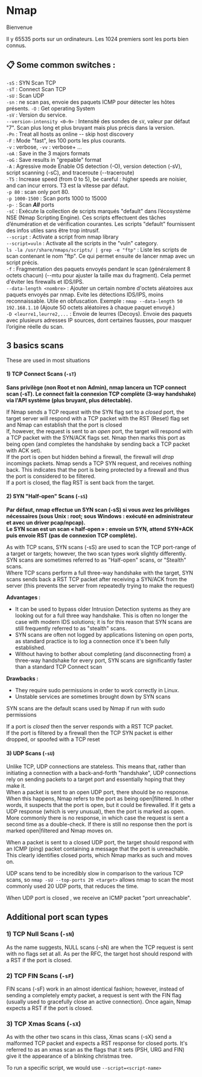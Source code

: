 # Nmap

Bienvenue  

Il y 65535 ports sur un ordinateurs. Les 1024 premiers sont les ports bien connus.  


## :clipboard: Some common switches :  

``-sS`` : SYN Scan TCP  
``-sT`` : Connect Scan TCP  
``-sU`` : Scan UDP  
`-sn` : ne scan pas, envoie des paquets ICMP pour détecter les hôtes présents.
``-O`` : Get operating System  
``-sV`` : Version du service.  
`--version-intensity <0–9>` : Intensité des sondes de `sV`, valeur par défaut "7". Scan plus long et plus bruyant mais plus précis dans la version.  
`-Pn` : Treat all hosts as online -- skip host discovery  
`-F` : Mode "fast", les 100 ports les plus courants.  
`-v` : verbose,  `-vv` : verbose+ ...  
`-oA` : Save in the 3 majors formats  
`-oG` : Save results in "grepable" format  
``-A`` : Agressive mode Enable OS detection (-O), version detection (-sV), script scanning (-sC), and traceroute (--traceroute)  
`-T5` : Increase speed (from 0 to 5), be careful : higher speeds are noisier, and can incur errors. T3 est la vitesse par défaut.    
`-p 80` : scan only port 80.  
`-p 1000-1500` : Scan ports 1000 to 15000  
`-p-` : Scan ***All*** ports  
`-sC` : Exécute la collection de scripts marqués "default" dans l’écosystème NSE (Nmap Scripting Engine). Ces scripts effectuent des tâches d’énumération et de vérification courantes. Les scripts "default" fournissent des infos utiles sans être trop intrusif.  
`--script` : Activate a script from nmap library  
`--script=vuln` : Activate all the scripts in the "vuln" category.  
`ls -la /usr/share/nmaps/scripts/ | grep -e "ftp"` : Liste les scripts de scan contenant le nom "ftp". Ce qui permet ensuite de lancer nmap avec un script précis.  
`-f` : Fragmentation des paquets envoyés pendant le scan (généralement 8 octets chacun) (--mtu pour ajuster la taille max du fragment). Cela permet d'éviter les firewalls et IDS/IPS.  
`--data-length <nombre>` : Ajouter un certain nombre d'octets aléatoires aux paquets envoyés par nmap. Evite les détections IDS/IPS, moins reconnaissable. Utile en obfuscation. Exemple : `nmap --data-length 50 192.168.1.10` (Ajoute 50 octets aléatoires à chaque paquet envoyé.)  
`-D <leurre1,leurre2,...` : Envoie de leurres (Decoys). Envoie des paquets avec plusieurs adresses IP sources, dont certaines fausses, pour masquer l’origine réelle du scan.



## 3 basics scans  

These are used in most situations  
####  1) TCP Connect Scans (``-sT``)  

**Sans privilège (non Root et non Admin), nmap lancera un TCP connect scan (-sT). Le connect fait la connexion TCP complète (3‑way handshake) via l'API système (plus bruyant, plus détectable).**  

If Nmap sends a TCP request with the SYN flag set to a _closed_ port, the target server will respond with a TCP packet with the RST (Reset) flag set and Nmap can establish that the port is closed  
If, however, the request is sent to an _open_ port, the target will respond with a TCP packet with the SYN/ACK flags set. Nmap then marks this port as being open (and completes the handshake by sending back a TCP packet with ACK set).  
If the port is open but hidden behind a firewall, the firewall will _drop_ incomings packets. Nmap sends a TCP SYN request, and receives nothing back. This indicates that the port is being protected by a firewall and thus the port is considered to be filtered.  
If a port is closed, the flag RST is sent back from the target.  

#### 2) SYN "Half-open" Scans (``-sS``)  

**Par défaut, nmap effectue un SYN scan (-sS) si vous avez les privilèges nécessaires (sous Unix : root; sous Windows : exécuté en administrateur et avec un driver pcap/npcap).  
Le SYN scan est un scan « half‑open » : envoie un SYN, attend SYN+ACK puis envoie RST (pas de connexion TCP complète).**  


As with TCP scans, SYN scans (-sS) are used to scan the TCP port-range of a target or targets; however, the two scan types work slightly differently. SYN scans are sometimes referred to as "Half-open" scans, or "Stealth" scans.  
Where TCP scans perform a full three-way handshake with the target, SYN scans sends back a RST TCP packet after receiving a SYN/ACK from the server (this prevents the server from repeatedly trying to make the request)  

**Advantages :**  
* It can be used to bypass older Intrusion Detection systems as they are looking out for a full three way handshake. This is often no longer the case with modern IDS solutions; it is for this reason that SYN scans are still frequently referred to as "stealth" scans.  
* SYN scans are often not logged by applications listening on open ports, as standard practice is to log a connection once it's been fully established.  
* Without having to bother about completing (and disconnecting from) a three-way handshake for every port, SYN scans are significantly faster than a standard TCP Connect scan  

**Drawbacks :**  
* They require sudo permissions in order to work correctly in Linux.  
* Unstable services are sometimes brought down by SYN scans  

SYN scans are the default scans used by Nmap if run with sudo permissions  

If a port is _closed_ then the server responds with a RST TCP packet.  
If the port is filtered by a firewall then the TCP SYN packet is either dropped, or spoofed with a TCP reset  



#### 3) UDP Scans (``-sU``)  
Unlike TCP, UDP connections are stateless. This means that, rather than initiating a connection with a back-and-forth "handshake", UDP connections rely on sending packets to a target port and essentially hoping that they make it.  
When a packet is sent to an open UDP port, there should be no response. When this happens, Nmap refers to the port as being open|filtered. In other words, it suspects that the port is open, but it could be firewalled. If it gets a UDP response (which is very unusual), then the port is marked as open. More commonly there is no response, in which case the request is sent a second time as a double-check. If there is still no response then the port is marked open|filtered and Nmap moves on.  

When a packet is sent to a closed UDP port, the target should respond with an ICMP (ping) packet containing a message that the port is unreachable. This clearly identifies closed ports, which Nmap marks as such and moves on.  

 UDP scans tend to be incredibly slow in comparison to the various TCP scans, so ``nmap -sU --top-ports 20 <target>`` allows nmap to scan the most commonly used 20 UDP ports, that reduces the time.  

When UDP port is closed , we receive an ICMP packet "port unreachable".

## Additional port scan types  

### 1) TCP Null Scans (``-sN``)  
As the name suggests, NULL scans (-sN) are when the TCP request is sent with no flags set at all. As per the RFC, the target host should respond with a RST if the port is closed.  

### 2) TCP FIN Scans (``-sF``)  
FIN scans (-sF) work in an almost identical fashion; however, instead of sending a completely empty packet, a request is sent with the FIN flag (usually used to gracefully close an active connection). Once again, Nmap expects a RST if the port is closed.  

### 3) TCP Xmas Scans (``-sX``)  
As with the other two scans in this class, Xmas scans (-sX) send a malformed TCP packet and expects a RST response for closed ports. It's referred to as an xmas scan as the flags that it sets (PSH, URG and FIN) give it the appearance of a blinking christmas tree.  












To run a specific script, we would use ``--script=<script-name>``
